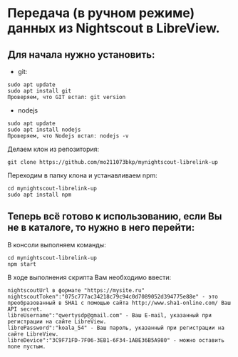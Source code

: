 # Передача (в ручном режиме) данных из Nightscout в LibreView.

## Для начала нужно установить:
- git:
```
sudo apt update
sudo apt install git
Проверяем, что GIT встал: git version
```
- nodejs
```
sudo apt update
sudo apt install nodejs
Проверяем, что Nodejs встал: nodejs -v
```

Делаем клон из репозитория:
```
git clone https://github.com/mo211073bkp/mynightscout-librelink-up
```

Переходим в папку клона и устанавливаем npm:
```
cd mynightscout-librelink-up
sudo apt install npm
```


## Теперь всё готово к использованию, если Вы не в каталоге, то нужно в него перейти:

В консоли выполняем команды:
```
cd mynightscout-librelink-up
npm start
```
В ходе выполнения скрипта Вам необходимо ввести:
```
nightscoutUrl в формате "https://mysite.ru"
nightscoutToken":"075c777ac34218c79c94c0d7089052d394775e88e" - это преобразованный в SHA1 с помощью сайта http://www.sha1-online.com/ Ваш API secret.
libreUsername":"qwertysdp@gmail.com" - Ваш E-mail, указанный при регистрации на сайте LibreView.
librePassword":"koala_54" - Ваш пароль, указанный при регистрации на сайте LibreView.
libreDevice":"3C9F71FD-7F06-3EB1-6F34-1ABE36B5A980" - можно оставить поле пустым.
```
